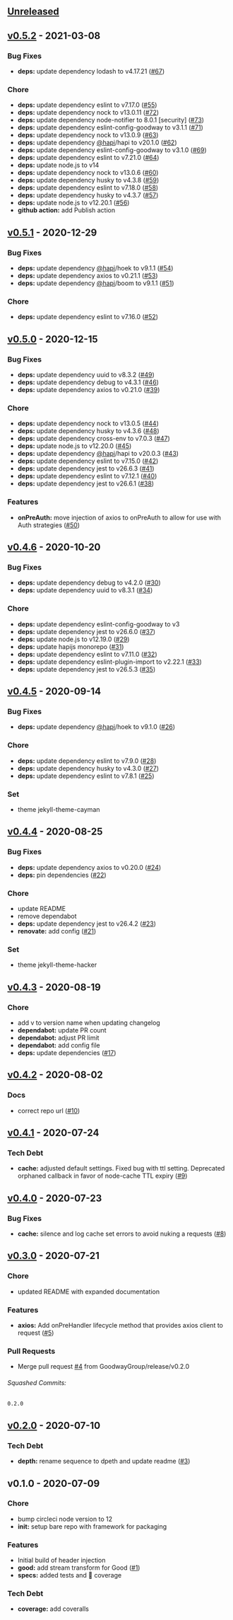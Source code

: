 <a name="unreleased"></a>
## [Unreleased]


<a name="v0.5.2"></a>
## [v0.5.2] - 2021-03-08
### Bug Fixes
- **deps:** update dependency lodash to v4.17.21 ([#67](https://github.com/GoodwayGroup/lib-hapi-good-tracer/issues/67))

### Chore
- **deps:** update dependency eslint to v7.17.0 ([#55](https://github.com/GoodwayGroup/lib-hapi-good-tracer/issues/55))
- **deps:** update dependency nock to v13.0.11 ([#72](https://github.com/GoodwayGroup/lib-hapi-good-tracer/issues/72))
- **deps:** update dependency node-notifier to 8.0.1 [security] ([#73](https://github.com/GoodwayGroup/lib-hapi-good-tracer/issues/73))
- **deps:** update dependency eslint-config-goodway to v3.1.1 ([#71](https://github.com/GoodwayGroup/lib-hapi-good-tracer/issues/71))
- **deps:** update dependency nock to v13.0.9 ([#63](https://github.com/GoodwayGroup/lib-hapi-good-tracer/issues/63))
- **deps:** update dependency [@hapi](https://github.com/hapi)/hapi to v20.1.0 ([#62](https://github.com/GoodwayGroup/lib-hapi-good-tracer/issues/62))
- **deps:** update dependency eslint-config-goodway to v3.1.0 ([#69](https://github.com/GoodwayGroup/lib-hapi-good-tracer/issues/69))
- **deps:** update dependency eslint to v7.21.0 ([#64](https://github.com/GoodwayGroup/lib-hapi-good-tracer/issues/64))
- **deps:** update node.js to v14
- **deps:** update dependency nock to v13.0.6 ([#60](https://github.com/GoodwayGroup/lib-hapi-good-tracer/issues/60))
- **deps:** update dependency husky to v4.3.8 ([#59](https://github.com/GoodwayGroup/lib-hapi-good-tracer/issues/59))
- **deps:** update dependency eslint to v7.18.0 ([#58](https://github.com/GoodwayGroup/lib-hapi-good-tracer/issues/58))
- **deps:** update dependency husky to v4.3.7 ([#57](https://github.com/GoodwayGroup/lib-hapi-good-tracer/issues/57))
- **deps:** update node.js to v12.20.1 ([#56](https://github.com/GoodwayGroup/lib-hapi-good-tracer/issues/56))
- **github action:** add Publish action


<a name="v0.5.1"></a>
## [v0.5.1] - 2020-12-29
### Bug Fixes
- **deps:** update dependency [@hapi](https://github.com/hapi)/hoek to v9.1.1 ([#54](https://github.com/GoodwayGroup/lib-hapi-good-tracer/issues/54))
- **deps:** update dependency axios to v0.21.1 ([#53](https://github.com/GoodwayGroup/lib-hapi-good-tracer/issues/53))
- **deps:** update dependency [@hapi](https://github.com/hapi)/boom to v9.1.1 ([#51](https://github.com/GoodwayGroup/lib-hapi-good-tracer/issues/51))

### Chore
- **deps:** update dependency eslint to v7.16.0 ([#52](https://github.com/GoodwayGroup/lib-hapi-good-tracer/issues/52))


<a name="v0.5.0"></a>
## [v0.5.0] - 2020-12-15
### Bug Fixes
- **deps:** update dependency uuid to v8.3.2 ([#49](https://github.com/GoodwayGroup/lib-hapi-good-tracer/issues/49))
- **deps:** update dependency debug to v4.3.1 ([#46](https://github.com/GoodwayGroup/lib-hapi-good-tracer/issues/46))
- **deps:** update dependency axios to v0.21.0 ([#39](https://github.com/GoodwayGroup/lib-hapi-good-tracer/issues/39))

### Chore
- **deps:** update dependency nock to v13.0.5 ([#44](https://github.com/GoodwayGroup/lib-hapi-good-tracer/issues/44))
- **deps:** update dependency husky to v4.3.6 ([#48](https://github.com/GoodwayGroup/lib-hapi-good-tracer/issues/48))
- **deps:** update dependency cross-env to v7.0.3 ([#47](https://github.com/GoodwayGroup/lib-hapi-good-tracer/issues/47))
- **deps:** update node.js to v12.20.0 ([#45](https://github.com/GoodwayGroup/lib-hapi-good-tracer/issues/45))
- **deps:** update dependency [@hapi](https://github.com/hapi)/hapi to v20.0.3 ([#43](https://github.com/GoodwayGroup/lib-hapi-good-tracer/issues/43))
- **deps:** update dependency eslint to v7.15.0 ([#42](https://github.com/GoodwayGroup/lib-hapi-good-tracer/issues/42))
- **deps:** update dependency jest to v26.6.3 ([#41](https://github.com/GoodwayGroup/lib-hapi-good-tracer/issues/41))
- **deps:** update dependency eslint to v7.12.1 ([#40](https://github.com/GoodwayGroup/lib-hapi-good-tracer/issues/40))
- **deps:** update dependency jest to v26.6.1 ([#38](https://github.com/GoodwayGroup/lib-hapi-good-tracer/issues/38))

### Features
- **onPreAuth:** move injection of axios to onPreAuth to allow for use with Auth strategies ([#50](https://github.com/GoodwayGroup/lib-hapi-good-tracer/issues/50))


<a name="v0.4.6"></a>
## [v0.4.6] - 2020-10-20
### Bug Fixes
- **deps:** update dependency debug to v4.2.0 ([#30](https://github.com/GoodwayGroup/lib-hapi-good-tracer/issues/30))
- **deps:** update dependency uuid to v8.3.1 ([#34](https://github.com/GoodwayGroup/lib-hapi-good-tracer/issues/34))

### Chore
- **deps:** update dependency eslint-config-goodway to v3
- **deps:** update dependency jest to v26.6.0 ([#37](https://github.com/GoodwayGroup/lib-hapi-good-tracer/issues/37))
- **deps:** update node.js to v12.19.0 ([#29](https://github.com/GoodwayGroup/lib-hapi-good-tracer/issues/29))
- **deps:** update hapijs monorepo ([#31](https://github.com/GoodwayGroup/lib-hapi-good-tracer/issues/31))
- **deps:** update dependency eslint to v7.11.0 ([#32](https://github.com/GoodwayGroup/lib-hapi-good-tracer/issues/32))
- **deps:** update dependency eslint-plugin-import to v2.22.1 ([#33](https://github.com/GoodwayGroup/lib-hapi-good-tracer/issues/33))
- **deps:** update dependency jest to v26.5.3 ([#35](https://github.com/GoodwayGroup/lib-hapi-good-tracer/issues/35))


<a name="v0.4.5"></a>
## [v0.4.5] - 2020-09-14
### Bug Fixes
- **deps:** update dependency [@hapi](https://github.com/hapi)/hoek to v9.1.0 ([#26](https://github.com/GoodwayGroup/lib-hapi-good-tracer/issues/26))

### Chore
- **deps:** update dependency eslint to v7.9.0 ([#28](https://github.com/GoodwayGroup/lib-hapi-good-tracer/issues/28))
- **deps:** update dependency husky to v4.3.0 ([#27](https://github.com/GoodwayGroup/lib-hapi-good-tracer/issues/27))
- **deps:** update dependency eslint to v7.8.1 ([#25](https://github.com/GoodwayGroup/lib-hapi-good-tracer/issues/25))

### Set
- theme jekyll-theme-cayman


<a name="v0.4.4"></a>
## [v0.4.4] - 2020-08-25
### Bug Fixes
- **deps:** update dependency axios to v0.20.0 ([#24](https://github.com/GoodwayGroup/lib-hapi-good-tracer/issues/24))
- **deps:** pin dependencies ([#22](https://github.com/GoodwayGroup/lib-hapi-good-tracer/issues/22))

### Chore
- update README
- remove dependabot
- **deps:** update dependency jest to v26.4.2 ([#23](https://github.com/GoodwayGroup/lib-hapi-good-tracer/issues/23))
- **renovate:** add config ([#21](https://github.com/GoodwayGroup/lib-hapi-good-tracer/issues/21))

### Set
- theme jekyll-theme-hacker


<a name="v0.4.3"></a>
## [v0.4.3] - 2020-08-19
### Chore
- add v to version name when updating changelog
- **dependabot:** update PR count
- **dependabot:** adjust PR limit
- **dependabot:** add config file
- **deps:** update dependencies ([#17](https://github.com/GoodwayGroup/lib-hapi-good-tracer/issues/17))


<a name="v0.4.2"></a>
## [v0.4.2] - 2020-08-02
### Docs
- correct repo url ([#10](https://github.com/GoodwayGroup/lib-hapi-good-tracer/issues/10))


<a name="v0.4.1"></a>
## [v0.4.1] - 2020-07-24
### Tech Debt
- **cache:** adjusted default settings. Fixed bug with ttl setting. Deprecated orphaned callback in favor of node-cache TTL expiry ([#9](https://github.com/GoodwayGroup/lib-hapi-good-tracer/issues/9))


<a name="v0.4.0"></a>
## [v0.4.0] - 2020-07-23
### Bug Fixes
- **cache:** silence and log cache set errors to avoid nuking a requests ([#8](https://github.com/GoodwayGroup/lib-hapi-good-tracer/issues/8))


<a name="v0.3.0"></a>
## [v0.3.0] - 2020-07-21
### Chore
- updated README with expanded documentation

### Features
- **axios:** Add onPreHandler lifecycle method that provides axios client to request ([#5](https://github.com/GoodwayGroup/lib-hapi-good-tracer/issues/5))

### Pull Requests
- Merge pull request [#4](https://github.com/GoodwayGroup/lib-hapi-good-tracer/issues/4) from GoodwayGroup/release/v0.2.0


###### Squashed Commits:
```
0.2.0
```



<a name="v0.2.0"></a>
## [v0.2.0] - 2020-07-10
### Tech Debt
- **depth:** rename sequence to dpeth and update readme ([#3](https://github.com/GoodwayGroup/lib-hapi-good-tracer/issues/3))


<a name="v0.1.0"></a>
## v0.1.0 - 2020-07-09
### Chore
- bump circleci node version to 12
- **init:** setup bare repo with framework for packaging

### Features
- Initial build of header injection
- **good:** add stream transform for Good ([#1](https://github.com/GoodwayGroup/lib-hapi-good-tracer/issues/1))
- **specs:** added tests and :100: coverage

### Tech Debt
- **coverage:** add coveralls


[Unreleased]: https://github.com/GoodwayGroup/lib-hapi-good-tracer/compare/v0.5.2...HEAD
[v0.5.2]: https://github.com/GoodwayGroup/lib-hapi-good-tracer/compare/v0.5.1...v0.5.2
[v0.5.1]: https://github.com/GoodwayGroup/lib-hapi-good-tracer/compare/v0.5.0...v0.5.1
[v0.5.0]: https://github.com/GoodwayGroup/lib-hapi-good-tracer/compare/v0.4.6...v0.5.0
[v0.4.6]: https://github.com/GoodwayGroup/lib-hapi-good-tracer/compare/v0.4.5...v0.4.6
[v0.4.5]: https://github.com/GoodwayGroup/lib-hapi-good-tracer/compare/v0.4.4...v0.4.5
[v0.4.4]: https://github.com/GoodwayGroup/lib-hapi-good-tracer/compare/v0.4.3...v0.4.4
[v0.4.3]: https://github.com/GoodwayGroup/lib-hapi-good-tracer/compare/v0.4.2...v0.4.3
[v0.4.2]: https://github.com/GoodwayGroup/lib-hapi-good-tracer/compare/v0.4.1...v0.4.2
[v0.4.1]: https://github.com/GoodwayGroup/lib-hapi-good-tracer/compare/v0.4.0...v0.4.1
[v0.4.0]: https://github.com/GoodwayGroup/lib-hapi-good-tracer/compare/v0.3.0...v0.4.0
[v0.3.0]: https://github.com/GoodwayGroup/lib-hapi-good-tracer/compare/v0.2.0...v0.3.0
[v0.2.0]: https://github.com/GoodwayGroup/lib-hapi-good-tracer/compare/v0.1.0...v0.2.0
